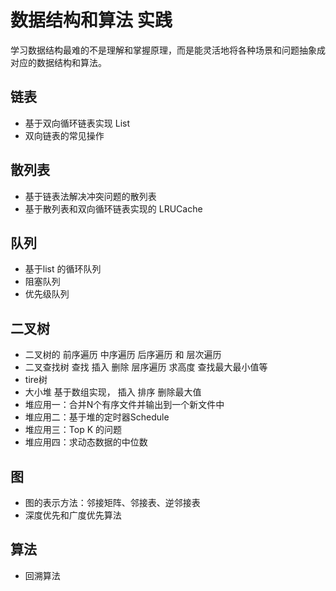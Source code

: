 # 数据结构和算法 实践
学习数据结构最难的不是理解和掌握原理，而是能灵活地将各种场景和问题抽象成对应的数据结构和算法。

## 链表
- 基于双向循环链表实现 List
- 双向链表的常见操作

## 散列表
- 基于链表法解决冲突问题的散列表
- 基于散列表和双向循环链表实现的 LRUCache

## 队列
- 基于list 的循环队列
- 阻塞队列
- 优先级队列

## 二叉树
- 二叉树的 前序遍历 中序遍历  后序遍历 和 层次遍历
- 二叉查找树 查找 插入 删除 层序遍历 求高度 查找最大最小值等
- tire树
- 大小堆 基于数组实现， 插入 排序 删除最大值 
- 堆应用一：合并N个有序文件并输出到一个新文件中
- 堆应用二：基于堆的定时器Schedule
- 堆应用三：Top K 的问题
- 堆应用四：求动态数据的中位数

## 图
- 图的表示方法：邻接矩阵、邻接表、逆邻接表 
- 深度优先和广度优先算法

## 算法
- 回溯算法